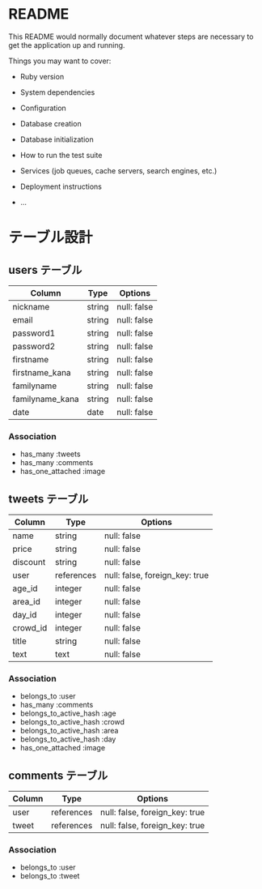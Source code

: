 # README

This README would normally document whatever steps are necessary to get the
application up and running.

Things you may want to cover:

* Ruby version

* System dependencies

* Configuration

* Database creation

* Database initialization

* How to run the test suite

* Services (job queues, cache servers, search engines, etc.)

* Deployment instructions

* ...

# テーブル設計

## users テーブル

| Column          | Type   | Options     |
| --------------- | ------ | ----------- |
| nickname        | string | null: false |
| email           | string | null: false |
| password1       | string | null: false |
| password2       | string | null: false |
| firstname       | string | null: false |
| firstname_kana  | string | null: false |
| familyname      | string | null: false |
| familyname_kana | string | null: false |
| date            | date   | null: false |

### Association

- has_many :tweets
- has_many :comments
- has_one_attached :image


## tweets テーブル

| Column       | Type       | Options                        |
| ------------ | ---------- | ------------------------------ |
| name         | string     | null: false                    |
| price        | string     | null: false                    |
| discount     | string     | null: false                    |
| user         | references | null: false, foreign_key: true |
| age_id       | integer    | null: false                    |
| area_id      | integer    | null: false                    |
| day_id       | integer    | null: false                    |
| crowd_id     | integer    | null: false                    |
| title        | string     | null: false                    |
| text         | text       | null: false                    |

### Association

- belongs_to :user
- has_many :comments
- belongs_to_active_hash :age
- belongs_to_active_hash :crowd
- belongs_to_active_hash :area
- belongs_to_active_hash :day
- has_one_attached :image


## comments テーブル

| Column | Type       | Options                        |
| ------ | ---------- | ------------------------------ |
| user   | references | null: false, foreign_key: true |
| tweet  | references | null: false, foreign_key: true |

### Association

- belongs_to :user
- belongs_to :tweet




